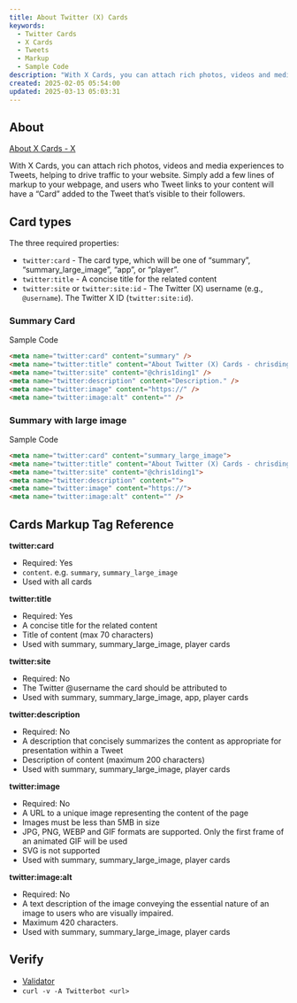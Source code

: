 ```yaml
---
title: About Twitter (X) Cards
keywords:
  - Twitter Cards
  - X Cards
  - Tweets
  - Markup
  - Sample Code
description: "With X Cards, you can attach rich photos, videos and media experiences to Tweets, helping to drive traffic to your website. Simply add a few lines of markup to your webpage, and users who Tweet links to your content will have a “Card” added to the Tweet that’s visible to their followers."
created: 2025-02-05 05:54:00
updated: 2025-03-13 05:03:31
---
```


## About

[About X Cards - X](https://developer.x.com/en/docs/twitter-for-websites/cards/overview/abouts-cards)

With X Cards, you can attach rich photos, videos and media experiences to Tweets, helping to drive traffic to your website. Simply add a few lines of markup to your webpage, and users who Tweet links to your content will have a “Card” added to the Tweet that’s visible to their followers.

## Card types

The three required properties:

- `twitter:card` - The card type, which will be one of “summary”, “summary_large_image”, “app”, or “player”.
- `twitter:title` - A concise title for the related content
- `twitter:site` or `twitter:site:id` - The Twitter (X) username (e.g., `@username`). The Twitter X ID (`twitter:site:id`).

### Summary Card

Sample Code

```html
<meta name="twitter:card" content="summary" />
<meta name="twitter:title" content="About Twitter (X) Cards - chrisding.xyz" />
<meta name="twitter:site" content="@chris1ding1" />
<meta name="twitter:description" content="Description." />
<meta name="twitter:image" content="https://" />
<meta name="twitter:image:alt" content="" />
```

### Summary with large image

Sample Code

```html
<meta name="twitter:card" content="summary_large_image">
<meta name="twitter:title" content="About Twitter (X) Cards - chrisding.xyz">
<meta name="twitter:site" content="@chris1ding1">
<meta name="twitter:description" content="">
<meta name="twitter:image" content="https://">
<meta name="twitter:image:alt" content="" />
```

## Cards Markup Tag Reference

**twitter:card**

- Required: Yes
- `content`. e.g. `summary`, `summary_large_image`
- Used with all cards

**twitter:title**

- Required: Yes
- A concise title for the related content
- Title of content (max 70 characters)
- Used with summary, summary_large_image, player cards

**twitter:site**

- Required: No
- The Twitter @username the card should be attributed to
- Used with summary, summary_large_image, app, player cards

**twitter:description**

- Required: No
- A description that concisely summarizes the content as appropriate for presentation within a Tweet
- Description of content (maximum 200 characters)
- Used with summary, summary_large_image, player cards

**twitter:image**

- Required: No
- A URL to a unique image representing the content of the page
- Images must be less than 5MB in size
- JPG, PNG, WEBP and GIF formats are supported. Only the first frame of an animated GIF will be used
- SVG is not supported
- Used with summary, summary_large_image, player cards

**twitter:image:alt**

- Required: No
- A text description of the image conveying the essential nature of an image to users who are visually impaired.
- Maximum 420 characters.
- Used with summary, summary_large_image, player cards

## Verify

- [Validator](https://cards-dev.x.com/validator)
- `curl -v -A Twitterbot <url>`
